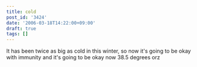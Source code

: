 ```yaml
---
title: cold
post_id: '3424'
date: '2006-03-18T14:22:00+09:00'
draft: true
tags: []
---
```


It has been twice as big as cold in this winter, so now it's going to be okay with immunity and it's going to be okay now 38.5 degrees orz
